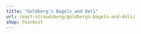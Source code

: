 ```yaml
---
title: "Goldberg's Bagels and Deli"
url: /east-stroudsburg/goldbergs-bagels-and-deli/
shop: Feinkost
---
```

